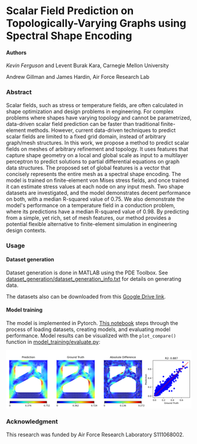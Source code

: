 # Scalar Field Prediction on Topologically-Varying Graphs using Spectral Shape Encoding

#### Authors
_Kevin Ferguson_ and Levent Burak Kara, Carnegie Mellon University  

Andrew Gillman and James Hardin, Air Force Research Lab

### Abstract
Scalar fields, such as stress or temperature fields, are often calculated in shape optimization and design problems in engineering. For complex problems where shapes have varying topology and cannot be parametrized, data-driven scalar field prediction can be faster than traditional finite-element methods. However, current data-driven techniques to predict scalar fields are limited to a fixed grid domain, instead of arbitrary graph/mesh structures. In this work, we propose a method to predict scalar fields on meshes of arbitrary refinement and topology. It uses features that capture shape geometry on a local and global scale as input to a multilayer perceptron to predict solutions to partial differential equations on graph data structures. The proposed set of global features is a vector that concisely represents the entire mesh as a spectral shape encoding. The model is trained on finite-element von Mises stress fields, and once trained it can estimate stress values at each node on any input mesh. Two shape datasets are investigated, and the model demonstrates decent performance on both, with a median R-squared value of 0.75. We also demonstrate the model's performance on a temperature field in a conduction problem, where its predictions have a median R-squared value of 0.98. By predicting from a simple, yet rich, set of mesh features, our method provides a potential flexible alternative to finite-element simulation in engineering design contexts.


### Usage

#### Dataset generation
Dataset generation is done in MATLAB using the PDE Toolbox. See [dataset_generation/dataset_generation_info.txt](dataset_generation/dataset_generation_info.txt) for details on generating data. 


The datasets also can be downloaded from this [Google Drive link](https://drive.google.com/file/d/1mbKgWmByB4Pt6X2SUlHAnIpUouMwO_ld/view?usp=sharing).

#### Model training
The model is implemented in Pytorch. [This notebook](model_training/train_models.ipynb) steps through the process of loading datasets, creating models, and evaluating model performance. Model results can be visualized with the `plot_compare()` function in [model_training/evaluate.py](model_training/evaluate.py):

![Example_visualization](figures/stress_visualization.png)


### Acknowledgment
This research was funded by Air Force Research Laboratory S111068002.
